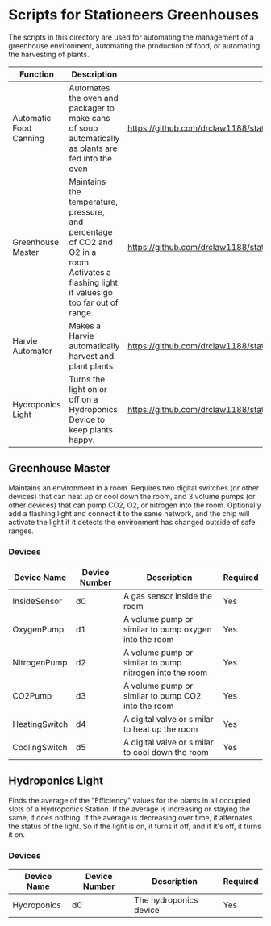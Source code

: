 # Scripts for Stationeers Greenhouses

The scripts in this directory are used for automating the management of a greenhouse environment, automating the production of food, or automating the harvesting of plants.

|Function|Description|Script|
| ----------- | ------------- | ------------ |
|Automatic Food Canning|Automates the oven and packager to make cans of soup automatically as plants are fed into the oven|https://github.com/drclaw1188/stationeers_ic10/blob/main/greenhouse/Automatic_Food_Canning_v5.ic10|
|Greenhouse Master|Maintains the temperature, pressure, and percentage of CO2 and O2 in a room. Activates a flashing light if values go too far out of range.|https://github.com/drclaw1188/stationeers_ic10/blob/main/greenhouse/Greenhouse_Master.ic10|
|Harvie Automator|Makes a Harvie automatically harvest and plant plants|https://github.com/drclaw1188/stationeers_ic10/blob/main/greenhouse/Harvie_Automator_2.ic10|
|Hydroponics Light|Turns the light on or off on a Hydroponics Device to keep plants happy.|https://github.com/drclaw1188/stationeers_ic10/blob/main/greenhouse/HydroponicsLight_v2.ic10|

## Greenhouse Master

Maintains an environment in a room. Requires two digital switches (or other devices) that can heat up or cool down the room, and 3 volume pumps (or other devices) that can pump CO2, O2, or nitrogen into the room. Optionally add a flashing light and connect it to the same network, and the chip will activate the light if it detects the environment has changed outside of safe ranges.

### Devices

|Device Name|Device Number|Description|Required|
| ----------- | ------------- | ------------ | ------------ |
|InsideSensor|d0|A gas sensor inside the room|Yes|
|OxygenPump|d1|A volume pump or similar to pump oxygen into the room|Yes|
|NitrogenPump|d2|A volume pump or similar to pump nitrogen into the room|Yes|
|CO2Pump|d3|A volume pump or similar to pump CO2 into the room|Yes|
|HeatingSwitch|d4|A digital valve or similar to heat up the room|Yes|
|CoolingSwitch|d5|A digital valve or similar to cool down the room|Yes|

## Hydroponics Light

Finds the average of the "Efficiency" values for the plants in all occupied slots of a Hydroponics Station. If the average is increasing or staying the same, it does nothing. If the average is decreasing over time, it alternates the status of the light. So if the light is on, it turns it off, and if it's off, it turns it on.

### Devices

|Device Name|Device Number|Description|Required|
| ----------- | ------------- | ------------ | ------------ |
|Hydroponics|d0|The hydroponics device|Yes|
